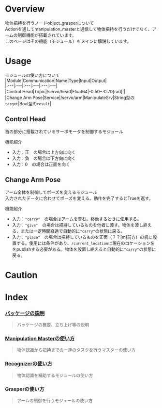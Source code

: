 # Overview  
物体把持を行うノードobject_grasperについて  
Actionを通してmanipulation_masterと通信して物体把持を行うだけでなく、アームの制御機能が搭載されています。  
このページはその機能（モジュール）をメインに解説しています。  
  
# Usage  
モジュールの使い方について
  |Module|Communication|Name|Type|Input|Output|  
  |:---|:---|:---|:---|:---|:---|  
  |Control Head|Topic|/servo/head|Float64|-0.50～0.70[rad]||  
  |Change Arm Pose|Service|/servo/arm|ManipulateSrv|String型の`target`|Bool型の`result`|  
  
## Control Head  
首の部分に搭載されているサーボモータを制御するモジュール  
  
機能紹介  
- 入力：正　の場合は上方向に向く  
- 入力：負　の場合は下方向に向く  
- 入力：0　の場合は正面を向く  
  
## Change Arm Pose  
アーム全体を制御してポーズを変えるモジュール  
入力されたデータに合わせてポーズを変える。動作を完了するとTrueを返す。    
  
機能紹介  
- 入力：`"carry"`　の場合はアームを畳む。移動するときに使用する。  
- 入力：`"give"`　の場合は把持しているものを他者に渡す。物体を渡し終える、または一定時間経過で自動的に`"carry"`の状態に戻る。  
- 入力：`"place"`　の場合は把持しているものを正面（？？[m]前方）の机に設置する。使用には条件があり、`/current_location`に現在のロケーション名をpublishする必要がある。物体を設置し終えると自動的に`"carry"`の状態に戻る。  
  
# Caution  
  
  
# Index  
### [パッケージの説明](https://github.com/HappyTatsuhito/mimi_manipulation_pkg/blob/master/README.md)  
> パッケージの概要、立ち上げ等の説明
### [Manipulation Masterの使い方](/manipulation_master_readme.md)  
> 物体認識から把持までの一連のタスクを行うマスターの使い方  
### [Recognizerの使い方](/recognizer_readme.md)  
> 物体認識を補助するモジュールの使い方  
### Grasperの使い方  
> アームの制御を行うモジュールの使い方  
